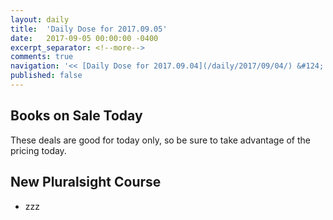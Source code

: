 ```yaml
---
layout: daily
title:  'Daily Dose for 2017.09.05'
date:   2017-09-05 00:00:00 -0400
excerpt_separator: <!--more-->
comments: true
navigation: '<< [Daily Dose for 2017.09.04](/daily/2017/09/04/) &#124; [Sep 2017](/daily/2017/09/) &#124; [2017](/daily/2017/) &#124; [Daily Dose for 2017.09.06](/daily/2017/09/06/) >>'
published: false
---
```

## Books on Sale Today ##
These deals are good for today only, so be sure to take advantage of the pricing today.

## New Pluralsight Course ## 
* zzz
